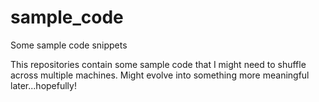 # sample_code
Some sample code snippets

This repositories contain some sample code that I might need to shuffle across multiple machines. Might evolve into something more meaningful later...hopefully!
